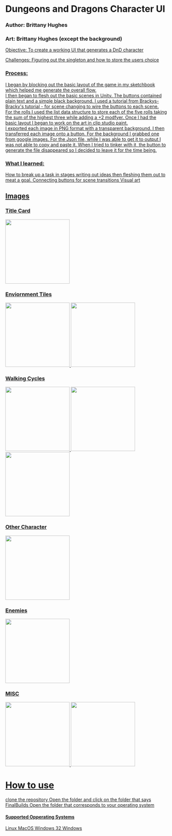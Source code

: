 # Dungeons and Dragons Character UI
### Author: Brittany Hughes 
### Art: Brittany Hughes (except the background)
<u>
Objective: To create a working UI that generates a DnD character

Challenges: Figuring out the singleton and how to store the users choice

### Process:  
I began by blocking out the basic layout of the game in my sketchbook which helped me generate the overall flow. <br> I then began to flesh out the basic scenes in Unity. The buttons contained plain text and a simple black background. I used a tutorial from Brackys- [Bracky's tutorial](https://youtu.be/CE9VOZivb3I) - for scene changing to wire the buttons to each scene. <br> For the rolls I used the list data structure to store each of the five rolls taking the sum of the highest three while adding a +2 modfyer. Once I had the basic layout I began to work on the art in [clip studio paint.](https://www.clipstudio.net/en/)<br> I exported each image in PNG format with a transparent background. I then transferred each image onto a button. For the background I grabbed one from google images. For the Json file, while I was able to get it to output I was not able to copy and paste it. When I tried to tinker with it, the button to generate the file disappeared so I decided to leave it for the time being.

### What I learned: 
How to break up a task in stages writing out ideas then fleshing them out to meat a goal. 
Connecting buttons for scene transitions
Visual art 

## Images
### Title Card
<img src = "https://github.com/B-Nicole/Unity_2D-Project/assets/43286085/5bfcfad6-b2c6-4ffe-915c-7e88f438fbb4" width="200" height="200">

### Enviornment Tiles
<img src = "https://github.com/B-Nicole/Unity_2D-Project/assets/43286085/daf9a0a9-3274-4e3e-9814-a26417224e1d" width="200" height="200">
<img src = "https://github.com/B-Nicole/Unity_2D-Project/assets/43286085/6df454a2-6bb2-455f-8fc4-a508cae94453" width="200" height="200">

### Walking Cycles
<img src = "https://github.com/B-Nicole/Unity_2D-Project/assets/43286085/f22bd521-e748-4859-bd28-1175a8ef6c8b" width="200" height="200">
<img src = "https://github.com/B-Nicole/Unity_2D-Project/assets/43286085/370eaf98-b51d-4285-bd8e-56d527e7c560" width="200" height="200">
<img src = "https://github.com/B-Nicole/Unity_2D-Project/assets/43286085/f6e59a34-14aa-4c41-be2f-aad124f5f8ee" width="200" height="200">

### Other Character
<img src = "https://github.com/B-Nicole/Unity_2D-Project/assets/43286085/c0e55d05-63b5-4301-b967-b7ad7266eddf" width="200" height="200">

### Enemies
<img src = "https://github.com/B-Nicole/Unity_2D-Project/assets/43286085/9c6ef8c6-f2ee-4977-bef9-505e51dc53cf" width="200" height="200">


### MISC
<img src = "https://github.com/B-Nicole/Unity_2D-Project/assets/43286085/a16b8d16-d8ab-48df-aa78-43caeb2304d8" width="200" height="200">
<img src = "https://github.com/B-Nicole/Unity_2D-Project/assets/43286085/dedf90c4-86ea-44f6-b04a-7af8841d94f9" width="200" height="200">



# How to use
clone the repository
Open the folder and click on the folder that says FinalBuilds
Open the folder that corresponds to your operating system

#### Supported Opperating Systems
Linux
MacOS
Windows 32
Windows 

